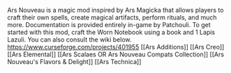 Ars Nouveau is a magic mod inspired by Ars Magicka that allows players to craft their own spells, create magical artifacts, perform rituals, and much more. Documentation is provided entirely in-game by Patchouli. To get started with this mod, craft the Worn Notebook using a book and 1 Lapis Lazuli. You can also consult the wiki below.
https://www.curseforge.com/projects/401955
[[Ars Additions]]
[[Ars Creo]]
[[Ars Elemental]]
[[Ars Scalaes OR Ars Nouveau Compats Collection]]
[[Ars Nouveau's Flavors & Delight]]
[[Ars Technica]]